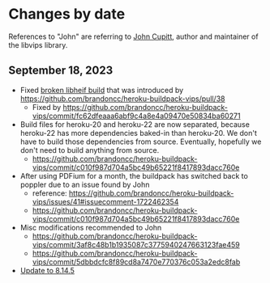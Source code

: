 # Changes by date

References to "John" are referring to [John Cupitt](https://github.com/jcupitt), author and maintainer of the libvips
library.

## September 18, 2023

- Fixed [broken libheif build](https://github.com/brandoncc/heroku-buildpack-vips/issues/41) that was introduced by
  https://github.com/brandoncc/heroku-buildpack-vips/pull/38
  - Fixed by https://github.com/brandoncc/heroku-buildpack-vips/commit/fc62dfeaaa6abf9c4a8e4a09470e50834ba60271
- Build files for heroku-20 and heroku-22 are now separated, because heroku-22 has more dependencies baked-in than
  heroku-20. We don't have to build those dependencies from source. Eventually, hopefully we don't need to build
  anything from source.
  - https://github.com/brandoncc/heroku-buildpack-vips/commit/c010f987d704a5bc49b65221f8417893dacc760e
- After using PDFium for a month, the buildpack has switched back to poppler due to an issue found by John
  - reference: https://github.com/brandoncc/heroku-buildpack-vips/issues/41#issuecomment-1722462354
  - https://github.com/brandoncc/heroku-buildpack-vips/commit/c010f987d704a5bc49b65221f8417893dacc760e
- Misc modifications recommended to John
  - https://github.com/brandoncc/heroku-buildpack-vips/commit/3af8c48b1b1935087c3775940247663123fae459
  - https://github.com/brandoncc/heroku-buildpack-vips/commit/5dbbdcfc8f89cd8a7470e770376c053a2edc8fab
- [Update to 8.14.5](https://github.com/brandoncc/heroku-buildpack-vips/commit/ce6d1b661fc8be15d4810af7fa02939f2796c57f)
